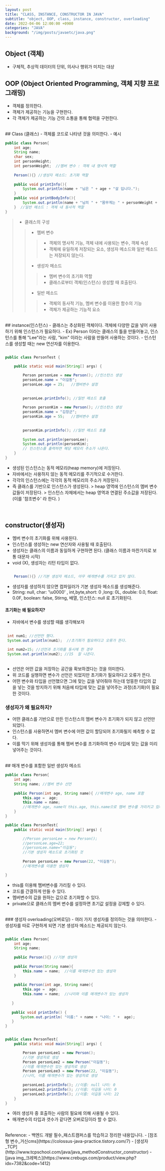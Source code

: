 ```yaml
---
layout: post
title: "CLASS, INSTANCE, CONSTRUCTOR IN JAVA"
subtitle: "object, OOP, class, instance, constructor, overloading"
date: 2022-04-06 12:00:00 +0900
categories: "JAVA"
background: "/img/posts/javaetc/java.png"
---
```


## Object (객체)
- 구체적, 추상적 데이터의 단위, 의사나 행위가 미치는 대상

## OOP (Object Oriented Programming, 객체 지향 프로그래밍)
- 객체를 정의한다.
- 객체가 제공하는 기능을 구현한다.
- 각 객체가 제공하는 기능 간의 소통을 통해 협력을 구현한다. 

<br>
## Class (클래스)
- 객체를 코드로 나타낸 것을 의미한다. 
- 예시

```java
public class Person{
	int age;
    String name;
    char sex;
    int personHeight;
    int personWeight;  //멤버 변수 : 객체 내 명사적 역할
    
    Person(){} //생성자 메소드: 초기화 역할
    
    public void printInfo(){
    	System.out.println(name + "님은 " + age + "살 입니다.");
    }
    public void printBodyInfo(){
    	System.out.println(name + "님의 " + "몸무게는 " + personWeight + "kg, 키는 " + personHeight + "cm 입니다.");
    }  //일반 메소드 : 객체 내 동사적 역할
}
````

> - 클래스의 구성
> > - 멤버 변수 
> > > - 객체의 명사적 기능, 객체 내에 사용되는 변수, 객체 속성
> > > - 객체에 유일하게 저장되는 요소, 생성자 메소드와 일반 메소드는 저장되지 않는다.
> > - 생성자 메소드
> > > - 멤버 변수의 초기화 역할
> > > - 클래스로부터 객체(인스턴스) 생성할 때 호출된다.
> > - 일반 메소드
> > > - 객체의 동사적 기능, 멤버 변수를 이용한 함수의 기능
> > > - 객체가 제공하는 기능적 요소

<br>
## instance(인스턴스)
- 클래스는 추상화된 객체이다. 객체에 다양한 값을 넣어 사용하기 위해 인스턴스가 필요하다.
- Ex) Person 이라는 클래스의 틀을 만들어놓고, 인스턴스를 통해 "Lee"라는 사람, "kim" 이라는 사람을 만들어 사용하는 것이다. 
- 인스턴스를 생성할 때는 new 연산자를 이용한다. 


```java

public class PersonTest {

	public static void main(String[] args) {
		
		Person personLee = new Person(); //인스턴스 생성
		personLee.name = "이길동";
		personLee.age = 25;   //멤버변수 설정
		
		
		personLee.printInfo(); //일반 메소드 호출
		
		Person personKim = new Person(); //인스턴스 생성
		personKim.name = "김장군";
		personKim.age = 55;   //멤버변수 설정
		
		
		personKim.printInfo(); //일반 메소드 호출
		
		System.out.println(personLee);
		System.out.println(personKim); 
        // 인스턴스를 출력하면 해당 메모리 주소가 나온다.
	}
}

```

- 생성된 인스턴스는 동적 메모리(heap memory)에 저장된다. 
- 자바에서는 사용하지 않는 동적 메모리를 주기적으로 수거한다.
- 각각의 인스턴스에는 각각의 동적 메모리의 주소가 저장된다.
- 즉 클래스를 기반으로 인스턴스가 생성된다. > heap 영역에 인스턴스의 멤버 변수 값들이 저장된다. > 인스턴스 자체에서는 heap 영역과 연결된 주소값을 저장된다. (이를 '참조변수' 라 한다. ) 

<br>

## constructor(생성자)
- 멤버 변수의 초기화를 위해 사용된다.
- 인스턴스를 생성하는 new 연산자와 사용될 때 호출된다. 
- 생성자는 클래스의 이름과 동일하게 구현하면 된다. (클래스 이름과 마찬가지로 보통 대문자 시작)
- void (X), 생성자는 리턴 타입이 없다.

```java

 	Person(){} //기본 생성자 메소드, 아무 매개변수를 가지고 있지 않다.

``` 

- 생성자를 생성하지 않으면 컴파일러가 기본 생성자 메소드를 생성해준다. 
- String: null, char: '\u0000' , int,byte,short: 0 ,long: 0L, double: 0.0, float: 0.0F, boolean: false, Stirng, 배열, 인스턴스: null 로 초기화된다.  

#### 초기화는 왜 필요하지? 
- 자바에서 변수를 생성할 때를 생각해보자

```java
 
 int num1; //선언만 했다. 
 System.out.println(num1);  //초기화가 필요하다고 오류가 뜬다. 
 
 int num2=15; //선언과 초기화를 동시에 한 경우
 System.out.println(num2); //15  잘 나온다.
 
```

- 선언은 어떤 값을 저장하는 공간을 확보하겠다는 것을 의미한다.
- 위 코드를 실행하면 변수가 선언은 되었지만 초기화가 필요하다고 오류가 뜬다. 
- 어떤 변수와 타입을 선언했으면 그에 맞는 값을 넣어줘야 하는데 엉뚱한 타입의 값을 넣는 것을 방지하기 위해 처음에 타입에 맞는 값을 넣어주는 과정(초기화)이 필요한 것이다.

### 생성자가 왜 필요하지?
- 어떤 클래스를 기반으로 만든 인스턴스의 멤버 변수가 초기화가 되지 않고 선언만 되었다.
- 인스턴스를 사용하면서 멤버 변수에 어떤 값이 할당되어 초기화될지 예측할 수 없다. 
- 이를 막기 위해 생성자를 통해 멤버 변수를 초기화하여 변수 타입에 맞는 값을 미리 넣어주는 것이다. 

<br>
## 매개 변수를 포함한 일반 생성자 메소드

```java
public class Person{
	int age;
    String name; //멤버 변수 선언
	
    public Person(int age, String name){ //매개변수 age, name 포함
    	this.age =  age;
        this.name = name; 
        //매개변수 age, name이 this.age, this.name으로 멤버 변수를 가리키고 있다.
    }
}
```

```java
public class PersonTest{
	public static void main(String[] args) {

		//Person personLee = new Person();
        //personLee.age=22;
        //personLee.name="이길동";
		//기본 생성자 메소드로 초기화된 것
        
		Person personLee = new Person(22, "이길동");
        //매개변수를 이용한 생성자

}
```

- this를 이용해 멤버변수를 가리킬 수 있다. 
- 코드를 간결하게 만들 수 있다. 
- 멤버변수의 값을 원하는 값으로 초기화할 수 있다. 
- private으로 클래스의 멤버 변수를 설정하면 초기값 설정을 강제할 수 있다.

<br>
### 생성자 overloading(오버로딩)
- 여러 가지 생성자를 정의하는 것을 의미한다.
- 생성자를 따로 구현하게 되면 기본 생성자 메소드는 제공되지 않는다. 

```java

public class Person{
	int age;
    String name; 
	
    public Person(){} //기본 생성자
    
    public Person(String name){
   		this.name = name;  //이름 매개변수만 있는 생성자
    }
    
    public Person(int age, String name){ 
    	this.age =  age;
        this.name = name;  //나이와 이름 매개변수가 있는 생성자
        
   }
    
   public void printInfo() {
	   System.out.println( "이름:" + name + "나이: " +  age);
   }
}

```

```java

public class PersonTest{
	public static void main(String[] args) {

		Person personLee1 = new Person();
        //기본 생성자로 생성
		Person personLee2 = new Person("이길동");
        //이름 매개변수만 있는 생성자로 생성
		Person personLee3 = new Person(22, "이길동");
        //나이, 이름 매개변수가 있는 생성자로 생성
        
        personLee1.printInfo(); //이름: null 나이: 0
		personLee2.printInfo(); //이름: 이길동 나이: 0
		personLee3.printInfo(); //이름: 이길동 나이: 22
	}
}

```

- 여러 생성자 중 호출하는 사람의 필요에 의해 사용될 수 있다. 
- 매개변수의 타입과 갯수가 같다면 오버로딩이라 할 수 없다. 


<br>
Reference:
- 백엔드 개발 필수_패스트캠퍼스를 학습하고 정리한 내용입니다.   
- [참조형 변수_거신cms](https://colossus-java-practice.tistory.com/7)
- [생성자_TCP](http://www.tcpschool.com/java/java_methodConstructor_constructor)
- [java img_크레벅스](https://www.crebugs.com/product/view.php?idx=7382&code=1412)